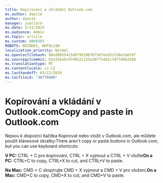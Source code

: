 ```yaml
---
title: Kopírování a vkládání Outlook.com
ms.author: daeite
author: daeite
manager: joallard
ms.date: 3/21/2019
ms.audience: Admin
ms.topic: article
ms.custom: 9000303
ROBOTS: NOINDEX, NOFOLLOW
localization_priority: Normal
ms.openlocfilehash: 08ed0835415d879d196f67567eed5c538e3a67df
ms.sourcegitcommit: 03a156a9c9740521155a30775492c7dff0982588
ms.translationtype: MT
ms.contentlocale: cs-CZ
ms.lasthandoff: 03/22/2019
ms.locfileid: "30779400"
---
```

# <a name="copy-and-paste-in-outlookcom"></a><span data-ttu-id="f4680-102">Kopírování a vkládání v Outlook.com</span><span class="sxs-lookup"><span data-stu-id="f4680-102">Copy and paste in Outlook.com</span></span>

<span data-ttu-id="f4680-103">Nejsou k dispozici tlačítka Kopírovat nebo vložit v Outlook.com, ale můžete použít klávesové zkratky:</span><span class="sxs-lookup"><span data-stu-id="f4680-103">There aren't copy or paste buttons in Outlook.com, but you can use keyboard shortcuts:</span></span>

<span data-ttu-id="f4680-104">**V PC:** CTRL + C pro kopírování, CTRL + X vyjmout a CTRL + V vložte</span><span class="sxs-lookup"><span data-stu-id="f4680-104">**On a PC:** CTRL+C to copy, CTRL+X to cut, and CTRL+V to paste.</span></span>

<span data-ttu-id="f4680-105">**Na Mac:** CMD + C zkopírujte CMD + X vyjmout a CMD + V pro vložení.</span><span class="sxs-lookup"><span data-stu-id="f4680-105">**On a Mac:** CMD+C to copy, CMD+X to cut, and CMD+V to paste.</span></span>